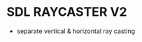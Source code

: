 <!--<img src="https://github.com/zaqks/SDL_RAYCASTER/blob/v2/docs/Screenshot%20from%202024-01-27%2001-11-51.png" width=100%></img>-->

<h1>SDL RAYCASTER V2</h1>

<ul>
    <li>separate vertical & horizontal ray casting</li>
</ul>



